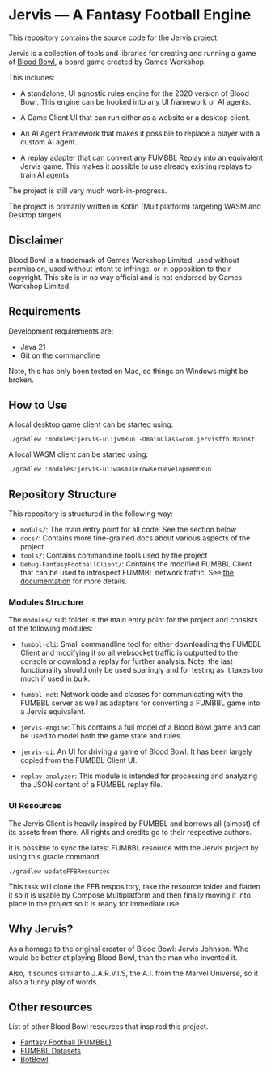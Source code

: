 # Jervis — A Fantasy Football Engine

This repository contains the source code for the Jervis project.

Jervis is a collection of tools and libraries for creating and running a game of 
[Blood Bowl](https://start-warhammer.com/blood-bowl/), a board game created by 
Games Workshop.

This includes:
 
- A standalone, UI agnostic rules engine for the 2020 version of Blood Bowl.
  This engine can be hooked into any UI framework or AI agents.

- A Game Client UI that can run either as a website or a desktop client.

- An AI Agent Framework that makes it possible to replace a player with a custom
  AI agent.

- A replay adapter that can convert any FUMBBL Replay into an equivalent Jervis
  game. This makes it possible to use already existing replays to train AI 
  agents.

The project is still very much work-in-progress. 

The project is primarily written in Kotlin (Multiplatform) targeting WASM and 
Desktop targets.


## Disclaimer

Blood Bowl is a trademark of Games Workshop Limited, used without permission, 
used without intent to infringe, or in opposition to their copyright. This site
is in no way official and is not endorsed by Games Workshop Limited.


## Requirements

Development requirements are:
- Java 21
- Git on the commandline

Note, this has only been tested on Mac, so things on Windows might be broken.

## How to Use

A local desktop game client can be started using:

```shell
./gradlew :modules:jervis-ui:jvmRun -DmainClass=com.jervisffb.MainKt
```

A local WASM client can be started using:

```shell
./gradlew :modules:jervis-ui:wasmJsBrowserDevelopmentRun
```


## Repository Structure

This repository is structured in the following way:

- `moduls/`: The main entry point for all code. See the section below
- `docs/`: Contains more fine-grained docs about various aspects of the project
- `tools/`: Contains commandline tools used by the project
- `Debug-FantasyFootballClient/`: Contains the modified FUMBBL Client that can
  be used to introspect FUMMBL network traffic. See 
  [the documentation](modules/fumbbl-cli/README.md) for more details.

### Modules Structure

The `modules/` sub folder is the main entry point for the project and consists 
of the following modules:

- `fumbbl-cli`: Small commandline tool for either downloading the FUMBBL Client 
  and modifying it so all websocket traffic is outputted to the console or 
  download a replay for further analysis. Note, the last functionality should only 
  be used sparingly and for testing as it taxes too much if used in bulk. 

- `fumbbl-net`: Network code and classes for communicating with the FUMBBL 
   server as well as adapters for converting a FUMBBL game into a Jervis
   equivalent.

- `jervis-engine`: This contains a full model of a Blood Bowl game and can be 
  used to model both the game state and rules. 

- `jervis-ui`: An UI for driving a game of Blood Bowl. It has been largely 
  copied from the FUMBBL Client UI.

- `replay-analyzer`: This module is intended for processing and analyzing the
   JSON content of a FUMBBL replay file.

### UI Resources

The Jervis Client is heavily inspired by FUMBBL and borrows all (almost) of
its assets from there. All rights and credits go to their respective authors.

It is possible to sync the latest FUMBBL resource with the Jervis project
by using this gradle command:

```
./gradlew updateFFBResources
```

This task will clone the FFB respository, take the resource folder and 
flatten it so it is usable by Compose Multiplatform and then finally moving it
into place in the project so it is ready for immediate use.


## Why Jervis?

As a homage to the original creator of Blood Bowl: Jervis Johnson. Who would be 
better at playing Blood Bowl, than the man who invented it.

Also, it sounds similar to J.A.R.V.I.S, the A.I. from the Marvel Universe, so it 
also a funny play of words.


## Other resources

List of other Blood Bowl resources that inspired this project.

- [Fantasy Football (FUMBBL)](https://github.com/christerk/ffb)
- [FUMBBL Datasets](https://github.com/gsverhoeven/fumbbl_datasets)
- [BotBowl](https://njustesen.github.io/botbowl/)